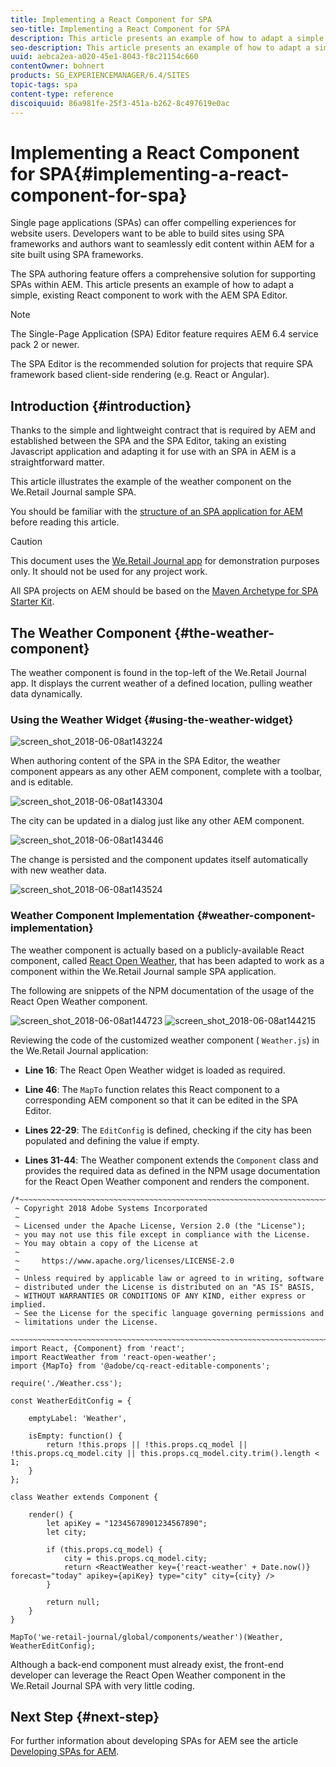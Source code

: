 ```yaml
---
title: Implementing a React Component for SPA
seo-title: Implementing a React Component for SPA
description: This article presents an example of how to adapt a simple, existing React component to work with the AEM SPA Editor.
seo-description: This article presents an example of how to adapt a simple, existing React component to work with the AEM SPA Editor.
uuid: aebca2ea-a020-45e1-8043-f8c21154c660
contentOwner: bohnert
products: SG_EXPERIENCEMANAGER/6.4/SITES
topic-tags: spa
content-type: reference
discoiquuid: 86a981fe-25f3-451a-b262-8c497619e0ac
---
```


# Implementing a React Component for SPA{#implementing-a-react-component-for-spa}

Single page applications (SPAs) can offer compelling experiences for website users. Developers want to be able to build sites using SPA frameworks and authors want to seamlessly edit content within AEM for a site built using SPA frameworks.

The SPA authoring feature offers a comprehensive solution for supporting SPAs within AEM. This article presents an example of how to adapt a simple, existing React component to work with the AEM SPA Editor.

>[!NOTE]
>The Single-Page Application (SPA) Editor feature requires AEM 6.4 service pack 2 or newer.
>
>The SPA Editor is the recommended solution for projects that require SPA framework based client-side rendering (e.g. React or Angular).

## Introduction {#introduction}

Thanks to the simple and lightweight contract that is required by AEM and established between the SPA and the SPA Editor, taking an existing Javascript application and adapting it for use with an SPA in AEM is a straightforward matter.

This article illustrates the example of the weather component on the We.Retail Journal sample SPA.

You should be familiar with the [structure of an SPA application for AEM](/help/sites-developing/spa-getting-started-react.md) before reading this article.

>[!CAUTION]
>This document uses the [We.Retail Journal app](https://github.com/Adobe-Marketing-Cloud/aem-sample-we-retail-journal) for demonstration purposes only. It should not be used for any project work.
>
>All SPA projects on AEM should be based on the [Maven Archetype for SPA Starter Kit](https://github.com/adobe/aem-spa-project-archetype).

## The Weather Component {#the-weather-component}

The weather component is found in the top-left of the We.Retail Journal app. It displays the current weather of a defined location, pulling weather data dynamically.

### Using the Weather Widget {#using-the-weather-widget}

![screen_shot_2018-06-08at143224](assets/screen_shot_2018-06-08at143224.png)

When authoring content of the SPA in the SPA Editor, the weather component appears as any other AEM component, complete with a toolbar, and is editable.

![screen_shot_2018-06-08at143304](assets/screen_shot_2018-06-08at143304.png)

The city can be updated in a dialog just like any other AEM component.

![screen_shot_2018-06-08at143446](assets/screen_shot_2018-06-08at143446.png)

The change is persisted and the component updates itself automatically with new weather data.

![screen_shot_2018-06-08at143524](assets/screen_shot_2018-06-08at143524.png) 

### Weather Component Implementation {#weather-component-implementation}

The weather component is actually based on a publicly-available React component, called [React Open Weather](https://www.npmjs.com/package/react-open-weather), that has been adapted to work as a component within the We.Retail Journal sample SPA application.

The following are snippets of the NPM documentation of the usage of the React Open Weather component.

![screen_shot_2018-06-08at144723](assets/screen_shot_2018-06-08at144723.png) ![screen_shot_2018-06-08at144215](assets/screen_shot_2018-06-08at144215.png)

Reviewing the code of the customized weather component ( `Weather.js`) in the We.Retail Journal application:

* **Line 16**: The React Open Weather widget is loaded as required.
* **Line 46**: The `MapTo` function relates this React component to a corresponding AEM component so that it can be edited in the SPA Editor.

* **Lines 22-29**: The `EditConfig` is defined, checking if the city has been populated and defining the value if empty.

* **Lines 31-44**: The Weather component extends the `Component` class and provides the required data as defined in the NPM usage documentation for the React Open Weather component and renders the component.

```
/*~~~~~~~~~~~~~~~~~~~~~~~~~~~~~~~~~~~~~~~~~~~~~~~~~~~~~~~~~~~~~~~~~~~~~~~~~~~~~~
 ~ Copyright 2018 Adobe Systems Incorporated
 ~
 ~ Licensed under the Apache License, Version 2.0 (the "License");
 ~ you may not use this file except in compliance with the License.
 ~ You may obtain a copy of the License at
 ~
 ~     https://www.apache.org/licenses/LICENSE-2.0
 ~
 ~ Unless required by applicable law or agreed to in writing, software
 ~ distributed under the License is distributed on an "AS IS" BASIS,
 ~ WITHOUT WARRANTIES OR CONDITIONS OF ANY KIND, either express or implied.
 ~ See the License for the specific language governing permissions and
 ~ limitations under the License.
 ~~~~~~~~~~~~~~~~~~~~~~~~~~~~~~~~~~~~~~~~~~~~~~~~~~~~~~~~~~~~~~~~~~~~~~~~~~~~~*/
import React, {Component} from 'react';
import ReactWeather from 'react-open-weather';
import {MapTo} from '@adobe/cq-react-editable-components';

require('./Weather.css');

const WeatherEditConfig = {

    emptyLabel: 'Weather',

    isEmpty: function() {
        return !this.props || !this.props.cq_model || !this.props.cq_model.city || this.props.cq_model.city.trim().length < 1;
    }
};

class Weather extends Component {

    render() {
        let apiKey = "12345678901234567890";
        let city;

        if (this.props.cq_model) {
            city = this.props.cq_model.city;
            return <ReactWeather key={'react-weather' + Date.now()} forecast="today" apikey={apiKey} type="city" city={city} />
        }

        return null;
    }
}

MapTo('we-retail-journal/global/components/weather')(Weather, WeatherEditConfig);

```

Although a back-end component must already exist, the front-end developer can leverage the React Open Weather component in the We.Retail Journal SPA with very little coding.

## Next Step {#next-step}

For further information about developing SPAs for AEM see the article [Developing SPAs for AEM](/help/sites-developing/spa-architecture.md).